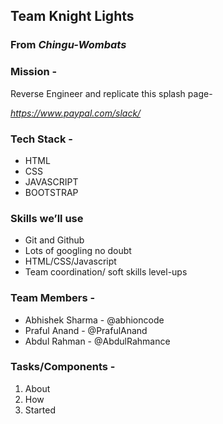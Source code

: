 ## Team Knight Lights
### From *Chingu-Wombats*

### Mission -
Reverse Engineer and replicate this splash page-

*https://www.paypal.com/slack/*

### Tech Stack - 
- HTML
- CSS
- JAVASCRIPT 
- BOOTSTRAP


### Skills we’ll use
- Git and Github
- Lots of googling no doubt
- HTML/CSS/Javascript
- Team coordination/ soft skills level-ups

### Team Members - 
- Abhishek Sharma	-	@abhioncode
- Praful Anand		-	@PrafulAnand
- Abdul Rahman      -   @AbdulRahmance


### Tasks/Components - 
1. About
2. How
3. Started


